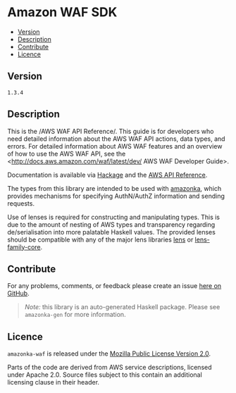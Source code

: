 # Amazon WAF SDK

* [Version](#version)
* [Description](#description)
* [Contribute](#contribute)
* [Licence](#licence)


## Version

`1.3.4`


## Description

This is the /AWS WAF API Reference/. This guide is for developers who
need detailed information about the AWS WAF API actions, data types, and
errors. For detailed information about AWS WAF features and an overview
of how to use the AWS WAF API, see the
<http://docs.aws.amazon.com/waf/latest/dev/ AWS WAF Developer Guide>.

Documentation is available via [Hackage](http://hackage.haskell.org/package/amazonka-waf)
and the [AWS API Reference](http://docs.aws.amazon.com/waf/latest/APIReference/Welcome.html).

The types from this library are intended to be used with [amazonka](http://hackage.haskell.org/package/amazonka),
which provides mechanisms for specifying AuthN/AuthZ information and sending requests.

Use of lenses is required for constructing and manipulating types.
This is due to the amount of nesting of AWS types and transparency regarding
de/serialisation into more palatable Haskell values.
The provided lenses should be compatible with any of the major lens libraries
[lens](http://hackage.haskell.org/package/lens) or [lens-family-core](http://hackage.haskell.org/package/lens-family-core).

## Contribute

For any problems, comments, or feedback please create an issue [here on GitHub](https://github.com/brendanhay/amazonka/issues).

> _Note:_ this library is an auto-generated Haskell package. Please see `amazonka-gen` for more information.


## Licence

`amazonka-waf` is released under the [Mozilla Public License Version 2.0](http://www.mozilla.org/MPL/).

Parts of the code are derived from AWS service descriptions, licensed under Apache 2.0.
Source files subject to this contain an additional licensing clause in their header.
